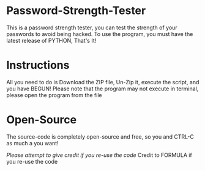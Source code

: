 # Password-Strength-Tester
This is a password strength tester, you can test the strength of your passwords to avoid being hacked.
To use the program, you must have the latest release of PYTHON, That's It!




# Instructions
All you need to do is Download the ZIP file, Un-Zip it, execute the script, and you have BEGUN!
Please note that the program may not execute in terminal, please open the program from the file
# Open-Source
The source-code is completely open-source and free, so you and CTRL-C as much a you want!

*Please attempt to give credit if you re-use the code*
Credit to FORMULA if you re-use the code
